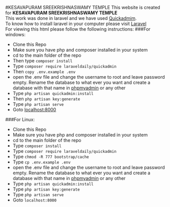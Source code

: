 #KESAVAPURAM SREEKRISHNASWAMY TEMPLE
This website is created for **KESAVAPURAM SREEKRISHNASWAMY TEMPLE**<br>
This work was done in laravel and we have used [Quickadmim](http://packagist.org/packages/laraveldaily/quickadmin).
<br>To know how to install laravel in your computer please visit [Laravel](https://laravel.com/docs/5.3)</a><br>
For viewing this html please follow the following instructions: 
###For windows:
- Clone this Repo
- Make sure you have php and composer installed in your system
- cd to the main folder of the repo
- Then type `composer install`
- Type `composer require laraveldaily/quickadmin`
- Then `copy .env.example .env`
- open the .env file and change the username to root and leave password empty. Rename the database to what ever you want and create a database with that name in [phpmyadmin](http://localhost/phpmyadmin/) or any other
- Type `php artisan quickadmin:install`
- Then `php artisan key:generate`
- Type `php artisan serve`
- Goto [localhost:8000](http://localhost:8000/)

###For Linux:
- Clone this Repo
- Make sure you have php and composer installed in your system
- cd to the main folder of the repo
- Type `composer install`
- Type `composer require laraveldaily/quickadmin`
- Type `chmod -R 777 bootstrap/cache`
- Type `cp .env.example .env`
- open the .env file and change the username to root and leave password empty. Rename the database to what ever you want and create a database with that name in [phpmyadmin](http://localhost/phpmyadmin/) or any other
- Type `php artisan quickadmin:install`
- Type `php artisan key:generate`
- Type `php artisan serve`
- Goto `localhost:8000`
